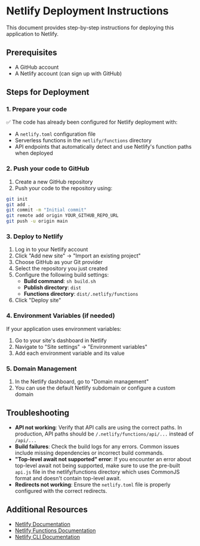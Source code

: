 # Netlify Deployment Instructions

This document provides step-by-step instructions for deploying this application to Netlify.

## Prerequisites

- A GitHub account
- A Netlify account (can sign up with GitHub)

## Steps for Deployment

### 1. Prepare your code

✅ The code has already been configured for Netlify deployment with:
- A `netlify.toml` configuration file
- Serverless functions in the `netlify/functions` directory
- API endpoints that automatically detect and use Netlify's function paths when deployed

### 2. Push your code to GitHub

1. Create a new GitHub repository
2. Push your code to the repository using:
```bash
git init
git add .
git commit -m "Initial commit"
git remote add origin YOUR_GITHUB_REPO_URL
git push -u origin main
```

### 3. Deploy to Netlify

1. Log in to your Netlify account
2. Click "Add new site" → "Import an existing project"
3. Choose GitHub as your Git provider
4. Select the repository you just created
5. Configure the following build settings:
   - **Build command**: `sh build.sh`
   - **Publish directory**: `dist`
   - **Functions directory**: `dist/.netlify/functions`
6. Click "Deploy site"

### 4. Environment Variables (if needed)

If your application uses environment variables:
1. Go to your site's dashboard in Netlify
2. Navigate to "Site settings" → "Environment variables"
3. Add each environment variable and its value

### 5. Domain Management

1. In the Netlify dashboard, go to "Domain management"
2. You can use the default Netlify subdomain or configure a custom domain

## Troubleshooting

- **API not working**: Verify that API calls are using the correct paths. In production, API paths should be `/.netlify/functions/api/...` instead of `/api/...`
- **Build failures**: Check the build logs for any errors. Common issues include missing dependencies or incorrect build commands.
- **"Top-level await not supported" error**: If you encounter an error about top-level await not being supported, make sure to use the pre-built `api.js` file in the netlify/functions directory which uses CommonJS format and doesn't contain top-level await.
- **Redirects not working**: Ensure the `netlify.toml` file is properly configured with the correct redirects.

## Additional Resources

- [Netlify Documentation](https://docs.netlify.com/)
- [Netlify Functions Documentation](https://docs.netlify.com/functions/overview/)
- [Netlify CLI Documentation](https://cli.netlify.com/)